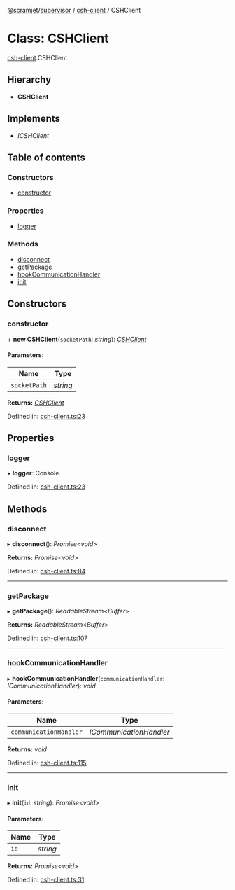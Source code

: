 [@scramjet/supervisor](../README.md) / [csh-client](../modules/csh_client.md) / CSHClient

# Class: CSHClient

[csh-client](../modules/csh_client.md).CSHClient

## Hierarchy

* **CSHClient**

## Implements

* *ICSHClient*

## Table of contents

### Constructors

- [constructor](csh_client.cshclient.md#constructor)

### Properties

- [logger](csh_client.cshclient.md#logger)

### Methods

- [disconnect](csh_client.cshclient.md#disconnect)
- [getPackage](csh_client.cshclient.md#getpackage)
- [hookCommunicationHandler](csh_client.cshclient.md#hookcommunicationhandler)
- [init](csh_client.cshclient.md#init)

## Constructors

### constructor

\+ **new CSHClient**(`socketPath`: *string*): [*CSHClient*](csh_client.cshclient.md)

#### Parameters:

Name | Type |
------ | ------ |
`socketPath` | *string* |

**Returns:** [*CSHClient*](csh_client.cshclient.md)

Defined in: [csh-client.ts:23](https://github.com/scramjet-cloud-platform/scramjet-csi-dev/blob/95cfb9f/packages/supervisor/src/lib/csh-client.ts#L23)

## Properties

### logger

• **logger**: Console

Defined in: [csh-client.ts:23](https://github.com/scramjet-cloud-platform/scramjet-csi-dev/blob/95cfb9f/packages/supervisor/src/lib/csh-client.ts#L23)

## Methods

### disconnect

▸ **disconnect**(): *Promise*<*void*\>

**Returns:** *Promise*<*void*\>

Defined in: [csh-client.ts:84](https://github.com/scramjet-cloud-platform/scramjet-csi-dev/blob/95cfb9f/packages/supervisor/src/lib/csh-client.ts#L84)

___

### getPackage

▸ **getPackage**(): *ReadableStream*<*Buffer*\>

**Returns:** *ReadableStream*<*Buffer*\>

Defined in: [csh-client.ts:107](https://github.com/scramjet-cloud-platform/scramjet-csi-dev/blob/95cfb9f/packages/supervisor/src/lib/csh-client.ts#L107)

___

### hookCommunicationHandler

▸ **hookCommunicationHandler**(`communicationHandler`: *ICommunicationHandler*): *void*

#### Parameters:

Name | Type |
------ | ------ |
`communicationHandler` | *ICommunicationHandler* |

**Returns:** *void*

Defined in: [csh-client.ts:115](https://github.com/scramjet-cloud-platform/scramjet-csi-dev/blob/95cfb9f/packages/supervisor/src/lib/csh-client.ts#L115)

___

### init

▸ **init**(`id`: *string*): *Promise*<*void*\>

#### Parameters:

Name | Type |
------ | ------ |
`id` | *string* |

**Returns:** *Promise*<*void*\>

Defined in: [csh-client.ts:31](https://github.com/scramjet-cloud-platform/scramjet-csi-dev/blob/95cfb9f/packages/supervisor/src/lib/csh-client.ts#L31)
